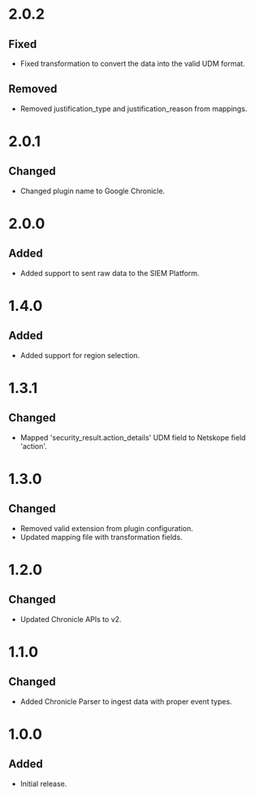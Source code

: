 # 2.0.2

## Fixed
- Fixed transformation to convert the data into the valid UDM format.

## Removed
- Removed justification_type and justification_reason from mappings.

# 2.0.1
## Changed
- Changed plugin name to Google Chronicle.

# 2.0.0
## Added
- Added support to sent raw data to the SIEM Platform.

# 1.4.0
## Added
- Added support for region selection.

# 1.3.1
## Changed
- Mapped 'security_result.action_details' UDM field to Netskope field 'action'.

# 1.3.0
## Changed
- Removed valid extension from plugin configuration.
- Updated mapping file with transformation fields.

# 1.2.0
## Changed
- Updated Chronicle APIs to v2.

# 1.1.0
## Changed
- Added Chronicle Parser to ingest data with proper event types.

# 1.0.0
## Added
- Initial release.